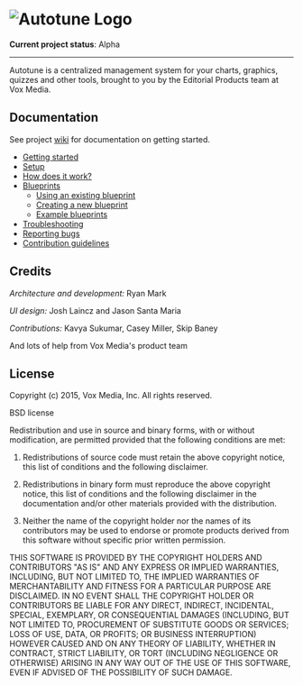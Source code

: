 # ![Autotune Logo](https://raw.githubusercontent.com/wiki/voxmedia/autotune/images/autotune-logo.png)


**Current project status**: Alpha

---

Autotune is a centralized management system for your charts, graphics, quizzes and other tools,
brought to you by the Editorial Products team at Vox Media.

## Documentation

See project [wiki](https://github.com/voxmedia/autotune/wiki) for documentation on getting started.

- [Getting started](https://github.com/voxmedia/autotune/wiki/getting-started)
- [Setup](https://github.com/voxmedia/autotune/wiki/setup)
- [How does it work?](https://github.com/voxmedia/autotune/wiki/How-does-it-work?)
- [Blueprints](https://github.com/voxmedia/autotune/wiki/Getting-started#blueprints)
  - [Using an existing blueprint](https://github.com/voxmedia/autotune/wiki/Using-a-blueprint)
  - [Creating a new blueprint](https://github.com/voxmedia/autotune/wiki/How-to-create-a-blueprint)
  - [Example blueprints](https://github.com/voxmedia/autotune/wiki/Example-blueprints)
- [Troubleshooting](https://github.com/voxmedia/autotune/wiki/Troubleshooting)
- [Reporting bugs](https://github.com/voxmedia/autotune/wiki/Reporting-bugs)
- [Contribution guidelines](https://github.com/voxmedia/autotune/wiki/Contribution-guidelines)

## Credits

_Architecture and development:_ Ryan Mark

_UI design:_ Josh Laincz and Jason Santa Maria

_Contributions:_ Kavya Sukumar, Casey Miller, Skip Baney

And lots of help from Vox Media's product team

## License

Copyright (c) 2015, Vox Media, Inc.
All rights reserved.

BSD license

Redistribution and use in source and binary forms, with or without modification, are permitted provided that the following conditions are met:

1. Redistributions of source code must retain the above copyright notice, this list of conditions and the following disclaimer.

2. Redistributions in binary form must reproduce the above copyright notice, this list of conditions and the following disclaimer in the documentation and/or other materials provided with the distribution.

3. Neither the name of the copyright holder nor the names of its contributors may be used to endorse or promote products derived from this software without specific prior written permission.

THIS SOFTWARE IS PROVIDED BY THE COPYRIGHT HOLDERS AND CONTRIBUTORS "AS IS" AND ANY EXPRESS OR IMPLIED WARRANTIES, INCLUDING, BUT NOT LIMITED TO, THE IMPLIED WARRANTIES OF MERCHANTABILITY AND FITNESS FOR A PARTICULAR PURPOSE ARE DISCLAIMED. IN NO EVENT SHALL THE COPYRIGHT HOLDER OR CONTRIBUTORS BE LIABLE FOR ANY DIRECT, INDIRECT, INCIDENTAL, SPECIAL, EXEMPLARY, OR CONSEQUENTIAL DAMAGES (INCLUDING, BUT NOT LIMITED TO, PROCUREMENT OF SUBSTITUTE GOODS OR SERVICES; LOSS OF USE, DATA, OR PROFITS; OR BUSINESS INTERRUPTION) HOWEVER CAUSED AND ON ANY THEORY OF LIABILITY, WHETHER IN CONTRACT, STRICT LIABILITY, OR TORT (INCLUDING NEGLIGENCE OR OTHERWISE) ARISING IN ANY WAY OUT OF THE USE OF THIS SOFTWARE, EVEN IF ADVISED OF THE POSSIBILITY OF SUCH DAMAGE.
